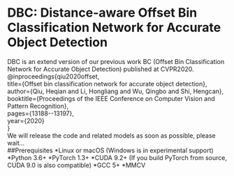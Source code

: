# DBC: Distance-aware Offset Bin Classification Network for Accurate Object Detection
DBC is an extend version of our previous work BC (Offset Bin Classification Network for Accurate Object Detection) published at CVPR2020.  
@inproceedings{qiu2020offset,  
	title={Offset bin classification network for accurate object detection},  
	author={Qiu, Heqian and Li, Hongliang and Wu, Qingbo and Shi, Hengcan},  
	booktitle={Proceedings of the IEEE Conference on Computer Vision and Pattern Recognition},  
	pages={13188--13197},  
	year={2020}  
}   
We will release the code and related models as soon as possible, please wait...  
##Prerequisites
*Linux or macOS (Windows is in experimental support)
*Python 3.6+
*PyTorch 1.3+
*CUDA 9.2+ (If you build PyTorch from source, CUDA 9.0 is also compatible)
*GCC 5+
*MMCV
